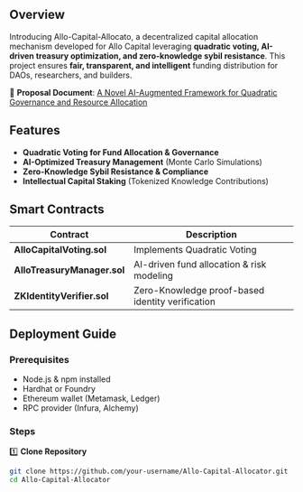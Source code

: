 
## Overview  
Introducing Allo-Capital-Allocato, a decentralized capital allocation mechanism developed for Allo Capital  leveraging **quadratic voting, AI-driven treasury optimization, and zero-knowledge sybil resistance**. This project ensures **fair, transparent, and intelligent** funding distribution for DAOs, researchers, and builders.  

📄 **Proposal Document**: [A Novel AI-Augmented Framework for Quadratic Governance and Resource Allocation](https://research.allo.capital/t/a-novel-ai-augmented-framework-for-quadratic-governance-and-resource-allocation/182?u=joymutheu)  

## Features  
- **Quadratic Voting for Fund Allocation & Governance**  
- **AI-Optimized Treasury Management** (Monte Carlo Simulations)  
- **Zero-Knowledge Sybil Resistance & Compliance**  
- **Intellectual Capital Staking** (Tokenized Knowledge Contributions)  

## Smart Contracts  
| Contract | Description |  
|----------|-------------|  
| **AlloCapitalVoting.sol** | Implements Quadratic Voting |  
| **AlloTreasuryManager.sol** | AI-driven fund allocation & risk modeling |  
| **ZKIdentityVerifier.sol** | Zero-Knowledge proof-based identity verification |  

## Deployment Guide  

### Prerequisites  
- Node.js & npm installed  
- Hardhat or Foundry  
- Ethereum wallet (Metamask, Ledger)  
- RPC provider (Infura, Alchemy)  

### Steps  

1️⃣ **Clone Repository**  
```bash
git clone https://github.com/your-username/Allo-Capital-Allocator.git
cd Allo-Capital-Allocator